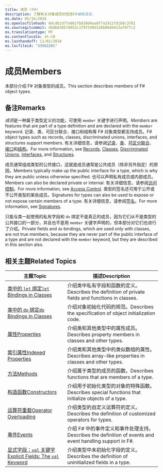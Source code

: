 ```yaml
---
title: 成员 (F#)
description: 了解有关对象成员的信息F#编程语言。
ms.date: 05/16/2016
ms.openlocfilehash: 6dcdb1d7fa061fb838d4aa8f7a2912fd168c3781
ms.sourcegitcommit: db8b83057d052c1f9f249d128b08d4423af0f7c2
ms.translationtype: MT
ms.contentlocale: zh-CN
ms.lasthandoff: 11/02/2018
ms.locfileid: "33562201"
---
```

# <a name="members"></a><span data-ttu-id="68582-103">成员</span><span class="sxs-lookup"><span data-stu-id="68582-103">Members</span></span>

<span data-ttu-id="68582-104">本部分介绍 F# 对象类型的成员。</span><span class="sxs-lookup"><span data-stu-id="68582-104">This section describes members of F# object types.</span></span>


## <a name="remarks"></a><span data-ttu-id="68582-105">备注</span><span class="sxs-lookup"><span data-stu-id="68582-105">Remarks</span></span>
<span data-ttu-id="68582-106">*成员*是一种属于类型定义的功能，可使用 `member` 关键字进行声明。</span><span class="sxs-lookup"><span data-stu-id="68582-106">*Members* are features that are part of a type definition and are declared with the `member` keyword.</span></span> <span data-ttu-id="68582-107">记录、类、可区分联合、接口和结构等 F# 对象类型都支持成员。</span><span class="sxs-lookup"><span data-stu-id="68582-107">F# object types such as records, classes, discriminated unions, interfaces, and structures support members.</span></span> <span data-ttu-id="68582-108">有关详细信息，请参阅[记录](../records.md)、[类](../classes.md)、[可区分联合](../discriminated-Unions.md)、[接口](../interfaces.md)和[结构](../structures.md)。</span><span class="sxs-lookup"><span data-stu-id="68582-108">For more information, see [Records](../records.md), [Classes](../classes.md), [Discriminated Unions](../discriminated-Unions.md), [Interfaces](../interfaces.md), and [Structures](../structures.md).</span></span>

<span data-ttu-id="68582-109">成员通常组成类型的公共接口，这就是成员通常是公共成员（除非另外指定）的原因。</span><span class="sxs-lookup"><span data-stu-id="68582-109">Members typically make up the public interface for a type, which is why they are public unless otherwise specified.</span></span> <span data-ttu-id="68582-110">也可以声明私有成员或内部成员。</span><span class="sxs-lookup"><span data-stu-id="68582-110">Members can also be declared private or internal.</span></span> <span data-ttu-id="68582-111">有关详细信息，请参阅[访问控制](../access-Control.md)。</span><span class="sxs-lookup"><span data-stu-id="68582-111">For more information, see [Access Control](../access-Control.md).</span></span> <span data-ttu-id="68582-112">类型的签名还可用于公开或不公开类型的某些成员。</span><span class="sxs-lookup"><span data-stu-id="68582-112">Signatures for types can also be used to expose or not expose certain members of a type.</span></span> <span data-ttu-id="68582-113">有关详细信息，请参阅[签名](../signatures.md)。</span><span class="sxs-lookup"><span data-stu-id="68582-113">For more information, see [Signatures](../signatures.md).</span></span>

<span data-ttu-id="68582-114">只能与类一起使用的私有字段和 `do` 绑定不是真正的成员，因为它们从不是类型的公共接口的一部分，并且也不是用 `member` 关键字声明的，但本部分对它们也进行了介绍。</span><span class="sxs-lookup"><span data-stu-id="68582-114">Private fields and `do` bindings, which are used only with classes, are not true members, because they are never part of the public interface of a type and are not declared with the `member` keyword, but they are described in this section also.</span></span>


## <a name="related-topics"></a><span data-ttu-id="68582-115">相关主题</span><span class="sxs-lookup"><span data-stu-id="68582-115">Related Topics</span></span>


|<span data-ttu-id="68582-116">主题</span><span class="sxs-lookup"><span data-stu-id="68582-116">Topic</span></span>|<span data-ttu-id="68582-117">描述</span><span class="sxs-lookup"><span data-stu-id="68582-117">Description</span></span>|
|-----|-----------|
|[<span data-ttu-id="68582-118">类中的 `let` 绑定</span><span class="sxs-lookup"><span data-stu-id="68582-118">`let` Bindings in Classes</span></span>](let-bindings-in-classes.md)|<span data-ttu-id="68582-119">介绍类中私有字段和函数的定义。</span><span class="sxs-lookup"><span data-stu-id="68582-119">Describes the definition of private fields and functions in classes.</span></span>|
|[<span data-ttu-id="68582-120">类中的 `do` 绑定</span><span class="sxs-lookup"><span data-stu-id="68582-120">`do` Bindings in Classes</span></span>](do-bindings-in-classes.md)|<span data-ttu-id="68582-121">介绍对象初始化代码的规范。</span><span class="sxs-lookup"><span data-stu-id="68582-121">Describes the specification of object initialization code.</span></span>|
|[<span data-ttu-id="68582-122">属性</span><span class="sxs-lookup"><span data-stu-id="68582-122">Properties</span></span>](properties.md)|<span data-ttu-id="68582-123">介绍类和其他类型中的属性成员。</span><span class="sxs-lookup"><span data-stu-id="68582-123">Describes property members in classes and other types.</span></span>|
|[<span data-ttu-id="68582-124">索引属性</span><span class="sxs-lookup"><span data-stu-id="68582-124">Indexed Properties</span></span>](indexed-properties.md)|<span data-ttu-id="68582-125">介绍类和其他类型中的类似数组的属性。</span><span class="sxs-lookup"><span data-stu-id="68582-125">Describes array-like properties in classes and other types.</span></span>|
|[<span data-ttu-id="68582-126">方法</span><span class="sxs-lookup"><span data-stu-id="68582-126">Methods</span></span>](methods.md)|<span data-ttu-id="68582-127">介绍属于类型的成员的函数。</span><span class="sxs-lookup"><span data-stu-id="68582-127">Describes functions that are members of a type.</span></span>|
|[<span data-ttu-id="68582-128">构造函数</span><span class="sxs-lookup"><span data-stu-id="68582-128">Constructors</span></span>](constructors.md)|<span data-ttu-id="68582-129">介绍用于初始化类型的对象的特殊函数。</span><span class="sxs-lookup"><span data-stu-id="68582-129">Describes special functions that initialize objects of a type.</span></span>|
|[<span data-ttu-id="68582-130">运算符重载</span><span class="sxs-lookup"><span data-stu-id="68582-130">Operator Overloading</span></span>](../operator-overloading.md)|<span data-ttu-id="68582-131">介绍类型的自定义运算符的定义。</span><span class="sxs-lookup"><span data-stu-id="68582-131">Describes the definition of customized operators for types.</span></span>|
|[<span data-ttu-id="68582-132">事件</span><span class="sxs-lookup"><span data-stu-id="68582-132">Events</span></span>](events.md)|<span data-ttu-id="68582-133">介绍 F# 中的事件定义和事件处理支持。</span><span class="sxs-lookup"><span data-stu-id="68582-133">Describes the definition of events and event handling support in F#.</span></span>|
|[<span data-ttu-id="68582-134">显式字段：`val` 关键字</span><span class="sxs-lookup"><span data-stu-id="68582-134">Explicit Fields: The `val` Keyword</span></span>](explicit-fields-the-val-keyword.md)|<span data-ttu-id="68582-135">介绍类型中未初始化字段的定义。</span><span class="sxs-lookup"><span data-stu-id="68582-135">Describes the definition of uninitialized fields in a type.</span></span>|
